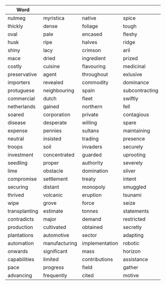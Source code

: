 | Word          |               |                |                |
| ------------- | ------------- | -------------- | -------------- |
| nutmeg        | myristica     | native         | spice          |
| thickly       | dense         | foliage        | tough          |
| oval          | pale          | encased        | fleshy         |
| husk          | ripe          | halves         | ridge          |
| shiny         | lacy          | crimson        | aril           |
| mace          | dried         | ingredient     | prized         |
| costly        | cuisine       | flavouring     | medicinal      |
| preservative  | agent         | throughout     | exlusive       |
| importers     | revealed      | commodity      | dominance      |
| protuguese    | neighbouring  | spain          | subcontracting |
| commercial    | dutch         | fleet          | swiftly        |
| netherlands   | gained        | northern       | fell           |
| soared        | corporation   | private        | contagious     |
| disease       | desperate     | willing        | spare          |
| expense       | pennies       | sultans        | maintaining    |
| neutral       | insisted      | trading        | presence       |
| troops        | soil          | invaders       | securely       |
| investment    | concentrated  | guarded        | uprooting      |
| seedling      | proper        | authority      | severely       |
| lime          | obstacle      | domination     | sliver         |
| compromise    | settlement    | treaty         | intent         |
| securing      | distant       | monopoly       | smuggled       |
| thrived       | volcanic      | eruption       | tsunami        |
| wipe          | grove         | force          | seize          |
| transplanting | estimate      | tonnes         | statements     |
| contradicts   | major         | demand         | restricted     |
| production    | cultivated    | obtained       | secretly       |
| plantations   | automotive    | sector         | adapting       |
| automation    | manufacturing | implementation | robotic        |
| onwards       | significant   | mass           | horizon        |
| capabilities  | limited       | contributions  | assistance     |
| pace          | progress      | field          | gather         |
| advancing     | frequently    | cited          | motive         |

